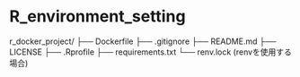 # R_environment_setting

r_docker_project/
├── Dockerfile
├── .gitignore
├── README.md
├── LICENSE
├── .Rprofile
├── requirements.txt
└── renv.lock (renvを使用する場合)

